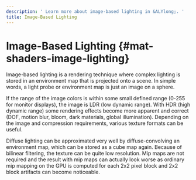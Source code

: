 ```yaml
---
description: ' Learn more about image-based lighting in &ALYlong;. '
title: Image-Based Lighting
---
```

# Image\-Based Lighting {#mat-shaders-image-lighting}

Image\-based lighting is a rendering technique where complex lighting is stored in an environment map that is projected onto a scene\. In simple words, a light probe or environment map is just an image on a sphere\.

If the range of the image colors is within some small defined range \(0\-255 for monitor displays\), the image is LDR \(low dynamic range\)\. With HDR \(high dynamic range\) some rendering effects become more apparent and correct \(DOF, motion blur, bloom, dark materials, global illumination\)\. Depending on the image and compression requirements, various texture formats can be useful\.

Diffuse lighting can be approximated very well by diffuse\-convolving an environment map, which can be stored as a cube map again\. Because of bilinear filtering, the texture can be quite low resolution\. Mip maps are not required and the result with mip maps can actually look worse as ordinary mip mapping on the GPU is computed for each 2x2 pixel block and 2x2 block artifacts can become noticeable\.